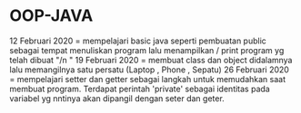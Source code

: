 # OOP-JAVA

12 Februari 2020 = mempelajari basic java seperti pembuatan public sebagai tempat menuliskan program lalu menampilkan / print program yg telah dibuat "/n " 19 Februari 2020 = membuat class dan object didalamnya lalu memangilnya satu persatu (Laptop , Phone , Sepatu)
26 Februari 2020 = mempelajari setter dan getter sebagai langkah untuk memudahkan saat membuat program. Terdapat perintah 'private' sebagai 
                   identitas pada variabel yg nntinya akan dipangil dengan seter dan geter.
                   
